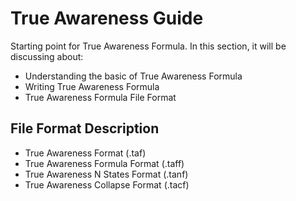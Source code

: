 # True Awareness Guide
Starting point for True Awareness Formula. In this section, it will be discussing about:
- Understanding the basic of True Awareness Formula
- Writing True Awareness Formula
- True Awareness Formula File Format

## File Format Description
- True Awareness Format (.taf) 
- True Awareness Formula Format (.taff)
- True Awareness N States Format (.tanf)
- True Awareness Collapse Format (.tacf)
